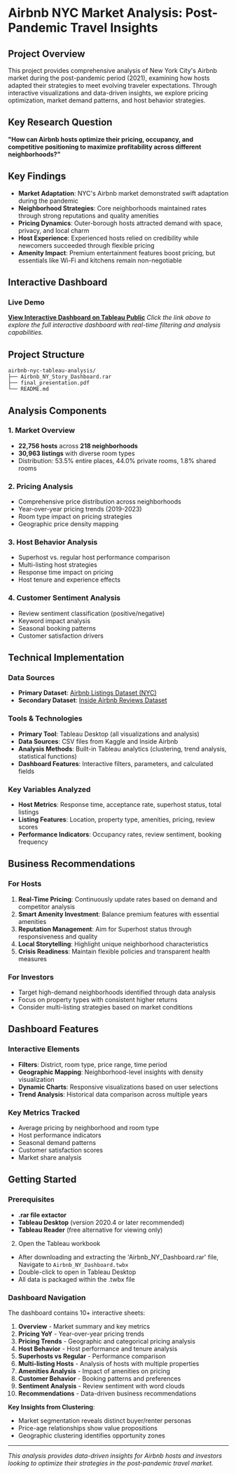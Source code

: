 # Airbnb NYC Market Analysis: Post-Pandemic Travel Insights

## Project Overview

This project provides comprehensive analysis of New York City's Airbnb market during the post-pandemic period (2021), examining how hosts adapted their strategies to meet evolving traveler expectations. Through interactive visualizations and data-driven insights, we explore pricing optimization, market demand patterns, and host behavior strategies.

## Key Research Question

**"How can Airbnb hosts optimize their pricing, occupancy, and competitive positioning to maximize profitability across different neighborhoods?"**

## Key Findings

- **Market Adaptation**: NYC's Airbnb market demonstrated swift adaptation during the pandemic
- **Neighborhood Strategies**: Core neighborhoods maintained rates through strong reputations and quality amenities
- **Pricing Dynamics**: Outer-borough hosts attracted demand with space, privacy, and local charm
- **Host Experience**: Experienced hosts relied on credibility while newcomers succeeded through flexible pricing
- **Amenity Impact**: Premium entertainment features boost pricing, but essentials like Wi-Fi and kitchens remain non-negotiable

## Interactive Dashboard
### Live Demo
**[View Interactive Dashboard on Tableau Public](https://public.tableau.com/app/profile/vijay.chandra.atheli/viz/Airbnb_NY_Story_Dashboard/AirbnbNY)**
*Click the link above to explore the full interactive dashboard with real-time filtering and analysis capabilities.*


## Project Structure

```
airbnb-nyc-tableau-analysis/
├── Airbnb_NY_Story_Dashboard.rar
├── final_presentation.pdf
└── README.md
```

## Analysis Components

### 1. Market Overview
- **22,756 hosts** across **218 neighborhoods**
- **30,963 listings** with diverse room types
- Distribution: 53.5% entire places, 44.0% private rooms, 1.8% shared rooms

### 2. Pricing Analysis
- Comprehensive price distribution across neighborhoods
- Year-over-year pricing trends (2019-2023)
- Room type impact on pricing strategies
- Geographic price density mapping

### 3. Host Behavior Analysis
- Superhost vs. regular host performance comparison
- Multi-listing host strategies
- Response time impact on pricing
- Host tenure and experience effects

### 4. Customer Sentiment Analysis
- Review sentiment classification (positive/negative)
- Keyword impact analysis
- Seasonal booking patterns
- Customer satisfaction drivers

## Technical Implementation

### Data Sources
- **Primary Dataset**: [Airbnb Listings Dataset (NYC)](https://www.kaggle.com/datasets/mysarahmadbhat/airbnb-listings-reviews)
- **Secondary Dataset**: [Inside Airbnb Reviews Dataset](https://insideairbnb.com/get-the-data/)

### Tools & Technologies
- **Primary Tool**: Tableau Desktop (all visualizations and analysis)
- **Data Sources**: CSV files from Kaggle and Inside Airbnb
- **Analysis Methods**: Built-in Tableau analytics (clustering, trend analysis, statistical functions)
- **Dashboard Features**: Interactive filters, parameters, and calculated fields

### Key Variables Analyzed
- **Host Metrics**: Response time, acceptance rate, superhost status, total listings
- **Listing Features**: Location, property type, amenities, pricing, review scores
- **Performance Indicators**: Occupancy rates, review sentiment, booking frequency

## Business Recommendations

### For Hosts
1. **Real-Time Pricing**: Continuously update rates based on demand and competitor analysis
2. **Smart Amenity Investment**: Balance premium features with essential amenities
3. **Reputation Management**: Aim for Superhost status through responsiveness and quality
4. **Local Storytelling**: Highlight unique neighborhood characteristics
5. **Crisis Readiness**: Maintain flexible policies and transparent health measures

### For Investors
- Target high-demand neighborhoods identified through data analysis
- Focus on property types with consistent higher returns
- Consider multi-listing strategies based on market conditions

## Dashboard Features

### Interactive Elements
- **Filters**: District, room type, price range, time period
- **Geographic Mapping**: Neighborhood-level insights with density visualization
- **Dynamic Charts**: Responsive visualizations based on user selections
- **Trend Analysis**: Historical data comparison across multiple years

### Key Metrics Tracked
- Average pricing by neighborhood and room type
- Host performance indicators
- Seasonal demand patterns
- Customer satisfaction scores
- Market share analysis

## Getting Started

### Prerequisites
- **.rar file extactor**
- **Tableau Desktop** (version 2020.4 or later recommended)
- **Tableau Reader** (free alternative for viewing only)

2. Open the Tableau workbook
- After downloading and extracting the 'Airbnb_NY_Dashboard.rar' file, Navigate to `Airbnb_NY_Dashboard.twbx`
- Double-click to open in Tableau Desktop
- All data is packaged within the .twbx file

### Dashboard Navigation
The dashboard contains 10+ interactive sheets:
1. **Overview** - Market summary and key metrics
2. **Pricing YoY** - Year-over-year pricing trends
3. **Pricing Trends** - Geographic and categorical pricing analysis
4. **Host Behavior** - Host performance and tenure analysis
5. **Superhosts vs Regular** - Performance comparison
6. **Multi-listing Hosts** - Analysis of hosts with multiple properties
7. **Amenities Analysis** - Impact of amenities on pricing
8. **Customer Behavior** - Booking patterns and preferences
9. **Sentiment Analysis** - Review sentiment with word clouds
10. **Recommendations** - Data-driven business recommendations

**Key Insights from Clustering**:
- Market segmentation reveals distinct buyer/renter personas
- Price-age relationships show value propositions
- Geographic clustering identifies opportunity zones
---

*This analysis provides data-driven insights for Airbnb hosts and investors looking to optimize their strategies in the post-pandemic travel market.*
